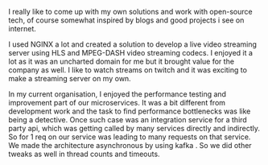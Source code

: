 I really like to come up with my own solutions and work with open-source tech, of course somewhat inspired by blogs and good projects i see on internet. 

I used NGINX a lot and created a solution to develop a live video streaming server using HLS and MPEG-DASH video streaming codecs. I enjoyed it a lot as it was an uncharted domain for me but it brought value for the company as well. I like to watch streams on twitch and it was exciting to make a streaming server on my own. 
	
In my current organisation, I enjoyed the performance testing and improvement part of our microservices. It was a bit different from development work and the task to find performance bottlenecks was like being a detective. Once such case was an integration service for a third party api, which was getting called by many services directly and indirectly. So for 1 req on our service was leading to many requests on that service. We made the architecture asynchronous by using kafka . So we did other tweaks as well in thread counts and timeouts.
